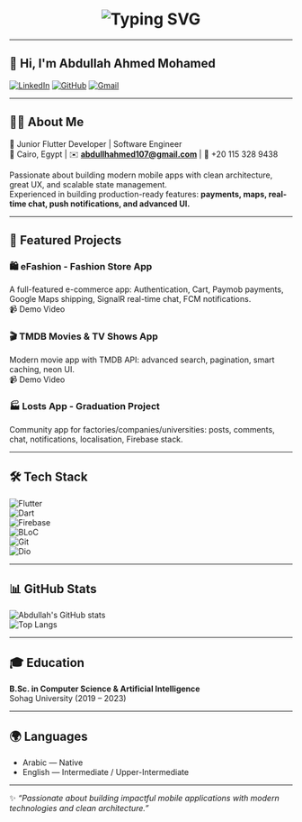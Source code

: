 <h1 align="center">
  <img src="https://readme-typing-svg.demolab.com?font=Fira+Code&weight=600&size=32&pause=1000&color=0E75B6&center=true&vCenter=true&width=500&lines=Flutter+Developer;Mobile+App+Engineer;Software+Engineer" alt="Typing SVG" />
</h1>

---

## 👋 Hi, I'm Abdullah Ahmed Mohamed  
[![LinkedIn](https://img.shields.io/badge/LinkedIn-0077B5?logo=linkedin&logoColor=white)](https://www.linkedin.com/in/abdullah-ahmed-22515a242/)
[![GitHub](https://img.shields.io/badge/GitHub-181717?logo=github&logoColor=white)](https://github.com/Abdullah-3hmed) 
[![Gmail](https://img.shields.io/badge/Gmail-D14836?logo=gmail&logoColor=white)](mailto:abdullhahmed107@gmail.com)

---

## 👨‍💻 About Me  
🚀 Junior Flutter Developer | Software Engineer  
📍 Cairo, Egypt | ✉️ **abdullhahmed107@gmail.com** | 📱 +20 115 328 9438  

Passionate about building modern mobile apps with clean architecture, great UX, and scalable state management.  
Experienced in building production-ready features: **payments, maps, real-time chat, push notifications, and advanced UI.**

---

## 📱 Featured Projects  
### 🛍️ eFashion - Fashion Store App  
A full-featured e-commerce app: Authentication, Cart, Paymob payments, Google Maps shipping, SignalR real-time chat, FCM notifications.  
📹 Demo Video  

### 🎬 TMDB Movies & TV Shows App  
Modern movie app with TMDB API: advanced search, pagination, smart caching, neon UI.  
📹 Demo Video  

### 🏭 Losts App - Graduation Project  
Community app for factories/companies/universities: posts, comments, chat, notifications, localisation, Firebase stack.  

---

## 🛠️ Tech Stack  
![Flutter](https://img.shields.io/badge/Flutter-02569B?logo=flutter&logoColor=white)  
![Dart](https://img.shields.io/badge/Dart-0175C2?logo=dart&logoColor=white)  
![Firebase](https://img.shields.io/badge/Firebase-FFCA28?logo=firebase&logoColor=black)  
![BLoC](https://img.shields.io/badge/BLoC-339933?logo=bloc&logoColor=white)  
![Git](https://img.shields.io/badge/Git-F05032?logo=git&logoColor=white)  
![Dio](https://img.shields.io/badge/Dio-ff6f00?logo=flutter&logoColor=white)  

---

## 📊 GitHub Stats  
![Abdullah's GitHub stats](https://github-readme-stats.vercel.app/api?username=Abdullah-3hmed&show_icons=true&theme=default)  
![Top Langs](https://github-readme-stats.vercel.app/api/top-langs/?username=Abdullah-3hmed&layout=compact)  

---

## 🎓 Education  
**B.Sc. in Computer Science & Artificial Intelligence**  
Sohag University (2019 – 2023)  

---

## 🌍 Languages  
- Arabic — Native  
- English — Intermediate / Upper-Intermediate  

---

✨ *“Passionate about building impactful mobile applications with modern technologies and clean architecture.”*
